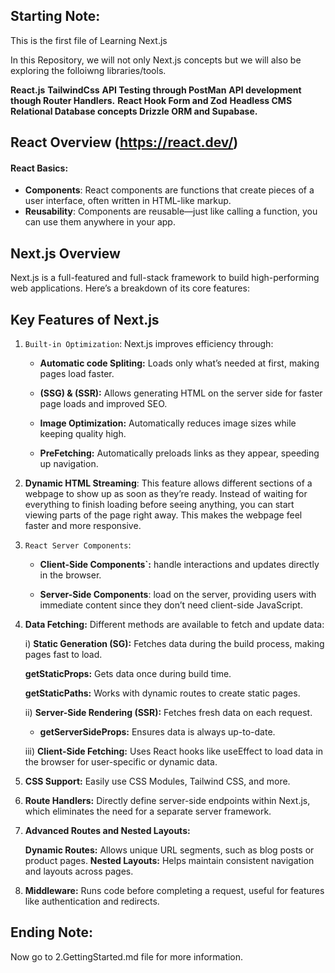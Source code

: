 ## Starting Note:

This is the first file of Learning Next.js

In this Repository, we will not only Next.js concepts but we will also be exploring the folloiwng libraries/tools.

**React.js**
**TailwindCss**
**API Testing through PostMan**
**API development though Router Handlers.**
**React Hook Form and Zod**
**Headless CMS**
**Relational Database concepts Drizzle ORM and Supabase.**

## React Overview (https://react.dev/)

#### React Basics:

- **Components**: React components are functions that create pieces of a user interface, often written in HTML-like markup.
- **Reusability**: Components are reusable—just like calling a function, you can use them anywhere in your app.

## Next.js Overview

Next.js is a full-featured and full-stack framework to build high-performing web applications. Here’s a breakdown of its core features:

## Key Features of Next.js

1. `Built-in Optimization`: Next.js improves efficiency through:

   - **Automatic code Spliting:** Loads only what’s needed at first, making pages load faster.

   - **(SSG) & (SSR):** Allows generating HTML on the server side for faster page loads and improved SEO.

   - **Image Optimization:** Automatically reduces image sizes while keeping quality high.

   - **PreFetching:** Automatically preloads links as they appear, speeding up navigation.

2. **Dynamic HTML Streaming**: This feature allows different sections of a webpage to show up as soon as they’re ready. Instead of waiting for everything to finish loading before seeing anything, you can start viewing parts of the page right away. This makes the webpage feel faster and more responsive.

3. `React Server Components`:

   - **Client-Side Components`:** handle interactions and updates directly in the browser.

   - **Server-Side Components**: load on the server, providing users with immediate content since they don’t need client-side JavaScript.

4. **Data Fetching:** Different methods are available to fetch and update data:

   i) **Static Generation (SG):** Fetches data during the build process, making pages fast to load.

   **getStaticProps:** Gets data once during build time.

   **getStaticPaths:** Works with dynamic routes to create static pages.

   ii) **Server-Side Rendering (SSR):** Fetches fresh data on each request.

   - **getServerSideProps:** Ensures data is always up-to-date.

   iii) **Client-Side Fetching:** Uses React hooks like useEffect to load data in the browser for user-specific or dynamic data.

5. **CSS Support:** Easily use CSS Modules, Tailwind CSS, and more.

6. **Route Handlers:** Directly define server-side endpoints within Next.js, which eliminates the need for a separate server framework.

7. **Advanced Routes and Nested Layouts:**

   **Dynamic Routes:** Allows unique URL segments, such as blog posts or product pages.
   **Nested Layouts:** Helps maintain consistent navigation and layouts across pages.

8. **Middleware:** Runs code before completing a request, useful for features like authentication and redirects.

## Ending Note:

Now go to 2.GettingStarted.md file for more information.

